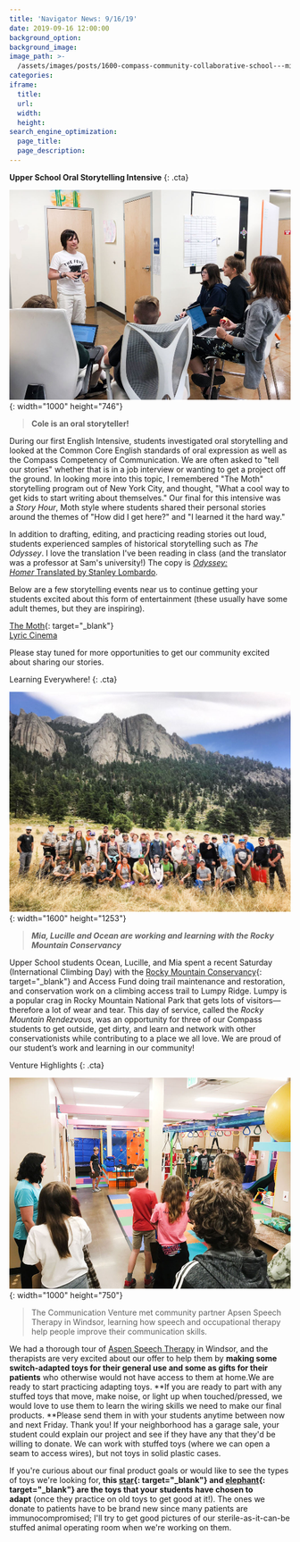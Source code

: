 ```yaml
---
title: 'Navigator News: 9/16/19'
date: 2019-09-16 12:00:00
background_option:
background_image:
image_path: >-
  /assets/images/posts/1600-compass-community-collaborative-school---mia-lucille-and-ocean-are-working-and-learning-with-the-rocky-mountain-conservancy-.jpg
categories:
iframe:
  title:
  url:
  width:
  height:
search_engine_optimization:
  page_title:
  page_description:
---
```


**Upper School Oral Storytelling Intensive**
{: .cta}

![](/assets/images/cole-is-an-oral-story-teller.jpg){: width="1000" height="746"}

> **Cole is an oral storyteller\!**

During our first English Intensive, students investigated oral storytelling and looked at the Common Core English standards of oral expression as well as the Compass Competency of Communication. We are often asked to "tell our stories" whether that is in a job interview or wanting to get a project off the ground. In looking more into this topic, I remembered "The Moth" storytelling program out of New York City, and thought, "What a cool way to get kids to start writing about themselves." Our final for this intensive was a&nbsp;*Story Hour*, Moth style where students shared their personal stories around the themes of "How did I get here?" and "I learned it the hard way."&nbsp;

In addition to drafting, editing, and practicing reading stories out loud, students experienced samples of historical storytelling such as&nbsp;*The Odyssey*. I love the translation I've been reading in class (and the translator was a professor at Sam's university\!) The copy is&nbsp;[*Odyssey: Homer*&nbsp;Translated by Stanley Lombardo](https://www.amazon.com/Odyssey-Homer/dp/0872204847/ref=sr_1_1?keywords=the+odyssey+homer+lombardo&amp;qid=1568767255&amp;s=gateway&amp;sr=8-1).

Below are a few storytelling events near us to continue getting your students excited about this form of entertainment (these usually have some adult themes, but they are inspiring).

[The Moth](https://themoth.org/events/results?eventLocations=6442&amp;typesOfEvents&amp;eventDate){: target="_blank"}<br>[Lyric Cinema](https://lyriccinema.com/movie/kunc-community-storytelling-event)

Please stay tuned for more opportunities to get our community excited about sharing our stories.&nbsp;

Learning Everywhere\!
{: .cta}

![](/assets/images/1600-compass-community-collaborative-school---mia-lucille-and-ocean-are-working-and-learning-with-the-rocky-mountain-conservancy-.jpg){: width="1600" height="1253"}

> ***Mia, Lucille and Ocean are working and learning with the Rocky Mountain Conservancy***

Upper School students Ocean, Lucille, and Mia spent a recent Saturday (International Climbing Day) with the&nbsp;[Rocky Mountain Conservancy](https://compassfortcollins.us14.list-manage.com/track/click?u=f92353bb4e553c0be87c16d55&amp;id=eb8ebf90ab&amp;e=d44f2694ec){: target="_blank"}&nbsp;and Access Fund doing trail maintenance and restoration, and conservation work on a climbing access trail to Lumpy Ridge. Lumpy is a popular crag in Rocky Mountain National Park that gets lots of visitors—therefore a lot of wear and tear. This day of service, called the&nbsp;*Rocky Mountain Rendezvous*, was an opportunity for three of our Compass students to get outside, get dirty, and learn and network with other conservationists while contributing to a place we all love. We are proud of our student’s work and learning in our community\!

Venture Highlights
{: .cta}

![](/assets/images/compass-community-collaborative-school-communications-venture-september-2019-compass-community-collaborative-school-fort-collins.jpg){: width="1000" height="750"}

> The Communication Venture met community partner Apsen Speech Therapy in Windsor, learning how speech and occupational therapy help people improve their communication skills.

We had a thorough tour of [Aspen Speech Therapy](https://www.aspenspeechtherapy.com) in Windsor, and the therapists are very excited about our offer to help them by&nbsp;**making some switch-adapted toys for their general use and some as gifts for their patients**&nbsp;who otherwise would not have access to them at home.We are ready to start practicing adapting toys.&nbsp;**If you are ready to part with any stuffed toys that move, make noise, or light up when touched/pressed, we would love to use them to learn the wiring skills we need to make our final products.&nbsp;**Please send them in with your students anytime between now and next Friday. Thank you\! If your neighborhood has a garage sale, your student could explain our project and see if they have any that they'd be willing to donate. We can work with stuffed toys (where we can open a seam to access wires), but not toys in solid plastic cases.

If you're curious about our final product goals or would like to see the types of toys we're looking for,&nbsp;**this&nbsp;[star](https://compassfortcollins.us14.list-manage.com/track/click?u=f92353bb4e553c0be87c16d55&amp;id=fa230f30a8&amp;e=d44f2694ec){: target="_blank"}&nbsp;and&nbsp;[elephant](https://compassfortcollins.us14.list-manage.com/track/click?u=f92353bb4e553c0be87c16d55&amp;id=6d862f062f&amp;e=d44f2694ec){: target="_blank"}&nbsp;are the toys that your students have chosen to adapt**&nbsp;(once they practice on old toys to get good at it\!). The ones we donate to patients have to be brand new since many patients are immunocompromised; I'll try to get good pictures of our sterile-as-it-can-be stuffed animal operating room when we're working on them.

&nbsp;